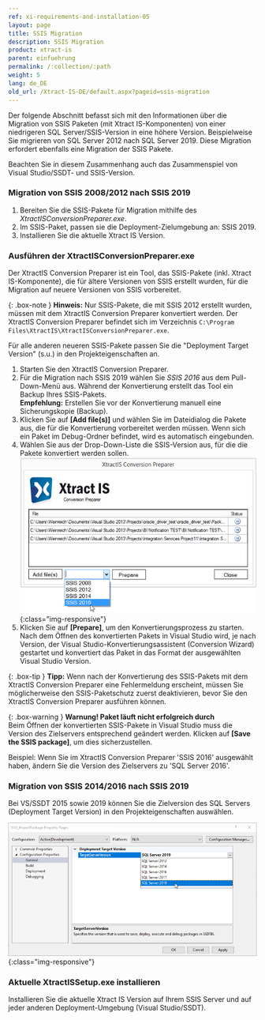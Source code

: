 ```yaml
---
ref: xi-requirements-and-installation-05
layout: page
title: SSIS Migration
description: SSIS Migration
product: xtract-is
parent: einfuehrung
permalink: /:collection/:path
weight: 5
lang: de_DE
old_url: /Xtract-IS-DE/default.aspx?pageid=ssis-migration
---
```


Der folgende Abschnitt befasst sich mit den Informationen über die Migration von SSIS Paketen (mit Xtract IS-Komponenten) von einer niedrigeren SQL Server/SSIS-Version in eine höhere Version. 
Beispielweise Sie migrieren von SQL Server 2012 nach SQL Server 2019. Diese Migration erfordert ebenfalls eine Migration der SSIS Pakete.

Beachten Sie in diesem Zusammenhang auch das Zusammenspiel von Visual Studio/SSDT- und SSIS-Version. 

### Migration von SSIS 2008/2012 nach SSIS 2019
1.  Bereiten Sie die SSIS-Pakete für Migration mithilfe des *XtractISConversionPreparer.exe*.
2.  Im SSIS-Paket, passen sie die Deployment-Zielumgebung an: SSIS 2019.
3.  Installieren Sie die aktuelle Xtract IS Version.

### Ausführen der XtractISConversionPreparer.exe
Der XtractIS Conversion Preparer ist ein Tool, das SSIS-Pakete (inkl. Xtract IS-Komponente), die für ältere Versionen von SSIS erstellt wurden, für die Migration auf neuere Versionen von SSIS vorbereitet. 


{: .box-note }
**Hinweis:** Nur SSIS-Pakete, die mit SSIS 2012 erstellt wurden, müssen mit dem XtractIS Conversion Preparer konvertiert werden.  Der XtractIS Conversion Preparer befindet sich im Verzeichnis `C:\Program Files\XtractIS\XtractISConversionPreparer.exe`. 


Für alle anderen neueren SSIS-Pakete passen Sie die "Deployment Target Version" (s.u.) in den Projekteigenschaften an. <br>


1. Starten Sie den XtractIS Conversion Preparer.
2. Für die Migration nach SSIS 2019 wählen Sie *SSIS 2016* aus dem Pull-Down-Menü aus.
Während der Konvertierung erstellt das Tool ein Backup Ihres SSIS-Pakets. <br>
**Empfehlung:** Erstellen Sie vor der Konvertierung manuell eine Sicherungskopie (Backup).
3. Klicken Sie auf **[Add file(s)]** und wählen Sie im Dateidialog die Pakete aus, die für die Konvertierung vorbereitet werden müssen.
Wenn sich ein Paket im Debug-Ordner befindet, wird es automatisch eingebunden. 
4. Wählen Sie aus der Drop-Down-Liste die SSIS-Version aus, für die die Pakete konvertiert werden sollen.
![XIS_ConversionPreparer_2016](/img/content/XIS_ConversionPreparer_2016.png){:class="img-responsive"}
5. Klicken Sie auf **[Prepare]**, um den Konvertierungsprozess zu starten.<br>
Nach dem Öffnen des konvertierten Pakets in Visual Studio wird, je nach Version, 
der Visual Studio-Konvertierungsassistent (Conversion Wizard) gestartet und konvertiert das Paket in das Format der ausgewählten Visual Studio Version.

{: .box-tip }
**Tipp:** Wenn nach der Konvertierung des SSIS-Pakets mit dem XtractIS Conversion Preparer eine Fehlermeldung erscheint, 
müssen Sie möglicherweise den SSIS-Paketschutz zuerst deaktivieren, bevor Sie den XtractIS Conversion Preparer ausführen können.<br>

{: .box-warning }
**Warnung! Paket läuft nicht erfolgreich durch**<br> 
Beim Öffnen der konvertierten SSIS-Pakete in Visual Studio muss die Version des Zielservers entsprechend geändert werden.
Klicken auf **[Save the SSIS package]**, um dies sicherzustellen.


Beispiel: Wenn Sie im XtractIS Conversion Preparer 'SSIS 2016' ausgewählt haben, ändern Sie die Version des Zielservers zu 'SQL Server 2016'. 


### Migration von SSIS 2014/2016 nach SSIS 2019
Bei VS/SSDT 2015 sowie 2019 können Sie die Zielversion des SQL Servers (Deployment Target Version) in den Projekteigenschaften auswählen.

![VS-Deployment-Target](/img/content/VS_Deployment_Target.png){:class="img-responsive"}

### Aktuelle XtractISSetup.exe installieren
Installieren Sie die aktuelle Xtract IS Version auf Ihrem SSIS Server und auf jeder anderen Deployment-Umgebung (Visual Studio/SSDT).
